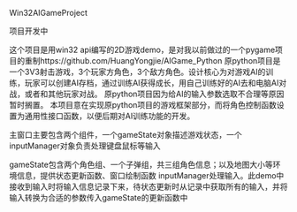 Win32AIGameProject

项目开发中

这个项目是用win32 api编写的2D游戏demo，是对我以前做过的一个pygame项目的重制https://github.com/HuangYongjie/AIGame_Python
原python项目是一个3V3射击游戏，3个玩家方角色，3个敌方角色。设计核心为对游戏AI的训练，玩家可以创建AI存档，通过训练AI获得成长，用自己训练好的AI去和电脑AI对战，或者和其他玩家对战。
原python项目因为给AI的输入参数选取不合理等原因暂时搁置。
本项目意在实现原python项目的游戏框架部分，而将角色控制函数设置为通用性接口函数，以便后期对AI训练功能的开发。

主窗口主要包含两个组件，一个gameState对象描述游戏状态，一个inputManager对象负责处理键盘鼠标等输入

gameState包含两个角色组、一个子弹组，共三组角色信息；以及地图大小等环境信息，提供状态更新函数、窗口绘制函数
inputManager处理输入。此demo中接收到输入时将输入信息记录下来，待状态更新时从记录中获取所有的输入，并将输入转换为合适的参数传入gameState的更新函数中

